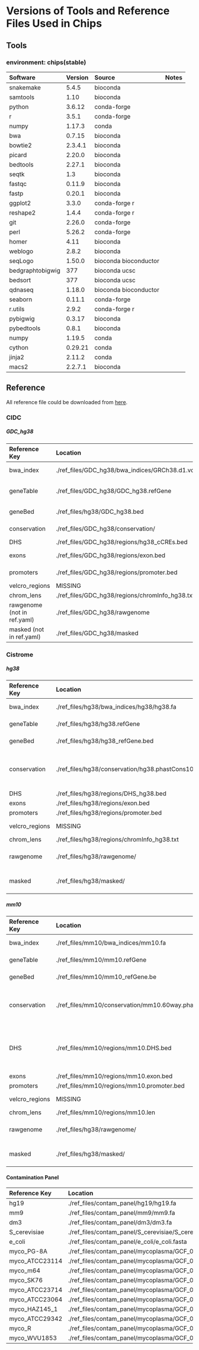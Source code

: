 # Versions of Tools and Reference Files Used in Chips

## Tools

### environment: chips(stable)

| Software         | Version | Source                | Notes |
|:-----------------|:--------|:----------------------|:------|
| snakemake        | 5.4.5   | bioconda              |       |
| samtools         | 1.10    | bioconda              |       |
| python           | 3.6.12  | conda-forge           |       |
| r                | 3.5.1   | conda-forge           |       |
| numpy            | 1.17.3  | conda                 |       |
| bwa              | 0.7.15  | bioconda              |       |
| bowtie2          | 2.3.4.1 | bioconda              |       |
| picard           | 2.20.0  | bioconda              |       |
| bedtools         | 2.27.1  | bioconda              |       |
| seqtk            | 1.3     | bioconda              |       |
| fastqc           | 0.11.9  | bioconda              |       |
| fastp            | 0.20.1  | bioconda              |       |
| ggplot2          | 3.3.0   | conda-forge r         |       |
| reshape2         | 1.4.4   | conda-forge r         |       |
| git              | 2.26.0  | conda-forge           |       |
| perl             | 5.26.2  | conda-forge           |       |
| homer            | 4.11    | bioconda              |       |
| weblogo          | 2.8.2   | bioconda              |       |
| seqLogo          | 1.50.0  | bioconda bioconductor |       |
| bedgraphtobigwig | 377     | bioconda ucsc         |       |
| bedsort          | 377     | bioconda ucsc         |       |
| qdnaseq          | 1.18.0  | bioconda bioconductor |       |
| seaborn          | 0.11.1  | conda-forge           |       |
| r.utils          | 2.9.2   | conda-forge r         |       |
| pybigwig         | 0.3.17  | bioconda              |       |
| pybedtools       | 0.8.1   | bioconda              |       |
| numpy            | 1.19.5  | conda                 |       |
| cython           | 0.29.21 | conda                 |       |
| jinja2           | 2.11.2  | conda                 |       |
| macs2            | 2.2.7.1 | bioconda              |       |


## Reference

All reference file could be downloaded from [here](http://cistrome.org/~xindong/chips_reference_files/).

### CIDC

##### GDC_hg38

| Reference Key               | Location                                          | Version        | Source                                                                                  | Notes                           |
|:----------------------------|:--------------------------------------------------|:---------------|:----------------------------------------------------------------------------------------|:--------------------------------|
| bwa_index                   | ./ref_files/GDC_hg38/bwa_indices/GRCh38.d1.vd1.fa | GRCh38         | https://gdc.cancer.gov/about-data/data-harmonization-and-generation/gdc-reference-files | GDC.h38.d1.vd1 BWA Index Files  |
| geneTable                   | ./ref_files/GDC_hg38/GDC_hg38.refGene             | GENCODE v22    | Download from UCSC genome table browser                                                 | used for calculate ceas and CNV |
| geneBed                     | ./ref_files/hg38/GDC_hg38.bed                     | GENCODE v22    | reformat gtf by CHIPS/static/scripts/GtfToBed.py                                   | used for calculating RP         |
| conservation                | ./ref_files/GDC_hg38/conservation/                | GRCh38, 100way | https://hgdownload.soe.ucsc.edu/goldenPath/hg38/phastCons100way/                        |                                 |
| DHS                         | ./ref_files/GDC_hg38/regions/hg38_cCREs.bed       |                | cCRE regions from ENCODE Project                                                        |                                 |
| exons                       | ./ref_files/GDC_hg38/regions/exon.bed             | GENCODE v22    | extract from geneTable                                                                  |                                 |
| promoters                   | ./ref_files/GDC_hg38/regions/promoter.bed         | GENCODE v22    | extract from geneTable                                                                  |                                 |
| velcro_regions              | MISSING                                           | -              | -                                                                                       | Blacklist Region                |
| chrom_lens                  | ./ref_files/GDC_hg38/regions/chromInfo_hg38.txt   |                | extract from rawgenome by `samtools faidx`                                              |                                 |
| rawgenome (not in ref.yaml) | ./ref_files/GDC_hg38/rawgenome                    |                | split rawgenome into each chromosome                                                    | required by MDSeqPos            |
| masked (not in ref.yaml)    | ./ref_files/GDC_hg38/masked                       |                |                                                                                         | required by MDSeqPos            |

### Cistrome

##### hg38

| Reference Key  | Location                                              | Version      | Source                                                                           | MD5 | Notes                              |
|:---------------|:------------------------------------------------------|:-------------|:---------------------------------------------------------------------------------|:----|:-----------------------------------|
| bwa_index      | ./ref_files/hg38/bwa_indices/hg38/hg38.fa             | hg38         | http://hgdownload.cse.ucsc.edu/goldenPath/hg38/bigZips/hg38.chromFa.tar.gz       |     | use bwa to build index             |
| geneTable      | ./ref_files/hg38/hg38.refGene                         | refseq hg38  | refseq from UCSC table browser                                                   |     | Calculate RP                       |
| geneBed        | ./ref_files/hg38/hg38_refGene.bed                     | refseq hg38  | reformat feature table by CHIPS/static/scripts/FeatureTableToBed.py         |     |                                    |
| conservation   | ./ref_files/hg38/conservation/hg38.phastCons100way.bw | hg38, 100way | https://hgdownload.soe.ucsc.edu/goldenPath/hg38/phastCons100way/                 |     | Previous using 7way in Cistrome DB |
| DHS            | ./ref_files/hg38/regions/DHS_hg38.bed                 |              | Union DHS regions from Cistrome DB                                               |     |                                    |
| exons          | ./ref_files/hg38/regions/exon.bed                     |              | extract from geneTable                                                           |     |                                    |
| promoters      | ./ref_files/hg38/regions/promoter.bed                 |              | extract from geneTable                                                           |     |                                    |
| velcro_regions | MISSING                                               | -            | -                                                                                |     | Blacklist Region                   |
| chrom_lens     | ./ref_files/hg38/regions/chromInfo_hg38.txt           |              | UCSC table browser                                                               |     |                                    |
| rawgenome      | ./ref_files/hg38/rawgenome/                           |              | http://hgdownload.cse.ucsc.edu/goldenPath/hg38/bigZips/hg38.chromFa.tar.gz       |     | required by MDSeqPos               |
| masked         | ./ref_files/hg38/masked/                              |              | http://hgdownload.cse.ucsc.edu/goldenPath/hg38/bigZips/hg38.chromFaMasked.tar.gz |     | required by MDSeqPos               |


##### mm10

| Reference Key  | Location                                              | Version     | Source                                                                      | MD5 | Notes                                               |
|:---------------|:------------------------------------------------------|:------------|:----------------------------------------------------------------------------|:----|:----------------------------------------------------|
| bwa_index      | ./ref_files/mm10/bwa_indices/mm10.fa                  | mm10        | http://hgdownload.cse.ucsc.edu/goldenpath/mm10/bigZips/chromFa.tar.gz       |     | use bwa to build index                              |
| geneTable      | ./ref_files/mm10/mm10.refGene                         | refseq mm10 | refseq from UCSC table browser                                              |     | Calculate RP                                        |
| geneBed        | ./ref_files/mm10/mm10_refGene.be                      | refseq mm10 | reformat feature table by CHIPS/static/scripts/FeatureTableToBed.py    |     |                                                     |
| conservation   | ./ref_files/mm10/conservation/mm10.60way.phastCons.bw | mm10, 60way |                                                                             |     | Previous using 60way in Cistrome DB                 |
| DHS            | ./ref_files/mm10/regions/mm10.DHS.bed                 |             | Union DHS regions from Cistrome DB                                          |     | merging all the peaks of DNase-seq data from ENCODE |
| exons          | ./ref_files/mm10/regions/mm10.exon.bed                |             | extract from geneTable                                                      |     |                                                     |
| promoters      | ./ref_files/mm10/regions/mm10.promoter.bed            |             | extract from geneTable                                                      |     |                                                     |
| velcro_regions | MISSING                                               | -           | -                                                                           |     | Blacklist Region                                    |
| chrom_lens     | ./ref_files/mm10/regions/mm10.len                     |             | UCSC table browser                                                          |     |                                                     |
| rawgenome      | ./ref_files/hg38/rawgenome/                           |             | http://hgdownload.cse.ucsc.edu/goldenpath/mm10/bigZips/chromFa.tar.gz       |     | required by MDSeqPos                                |
| masked         | ./ref_files/hg38/masked/                              |             | http://hgdownload.cse.ucsc.edu/goldenpath/mm10/bigZips/chromFaMasked.tar.gz |     | required by MDSeqPos                                |

#### Contamination Panel

| Reference Key  | Location                                                                          | Version | Source | MD5 | Notes |
|:---------------|:----------------------------------------------------------------------------------|:--------|:-------|:----|:------|
| hg19           | ./ref_files/contam_panel/hg19/hg19.fa                                             |         |        |     |       |
| mm9            | ./ref_files/contam_panel/mm9/mm9.fa                                               |         |        |     |       |
| dm3            | ./ref_files/contam_panel/dm3/dm3.fa                                               |         |        |     |       |
| S_cerevisiae   | ./ref_files/contam_panel/S_cerevisiae/S_cerevisiae.fa                             |         |        |     |       |
| e_coli         | ./ref_files/contam_panel/e_coli/e_coli.fasta                                      |         |        |     |       |
| myco_PG-8A     | ./ref_files/contam_panel/mycoplasma/GCF_000018785.1_ASM1878v1/myco_PG-8A.fna      |         |        |     |       |
| myco_ATCC23114 | ./ref_files/contam_panel/mycoplasma/GCF_000085865.1_ASM8586v1/myco_ATCC23114.fna  |         |        |     |       |
| myco_m64       | ./ref_files/contam_panel/mycoplasma/GCF_000186005.1_ASM18600v1/myco_m64.fna       |         |        |     |       |
| myco_SK76      | ./ref_files/contam_panel/mycoplasma/GCF_000313635.1_ASM31363v1/myco_SK76.fna      |         |        |     |       |
| myco_ATCC23714 | ./ref_files/contam_panel/mycoplasma/GCF_000420105.1_ASM42010v1/myco_ATCC23714.fna |         |        |     |       |
| myco_ATCC23064 | ./ref_files/contam_panel/mycoplasma/GCF_000485555.1_ASM48555v1/myco_ATCC23064.fna |         |        |     |       |
| myco_HAZ145_1  | ./ref_files/contam_panel/mycoplasma/GCF_001547975.1_ASM154797v1/myco_HAZ145_1.fna |         |        |     |       |
| myco_ATCC29342 | ./ref_files/contam_panel/mycoplasma/GCF_000027345.1_ASM2734v1/myco_ATCC29342.fna  |         |        |     |       |
| myco_R         | ./ref_files/contam_panel/mycoplasma/GCF_000092585.1_ASM9258v1/myco_R.fna          |         |        |     |       |
| myco_WVU1853   | ./ref_files/contam_panel/mycoplasma/GCF_000969765.1_ASM96976v1/myco_WVU1853.fna   |         |        |     |       |
